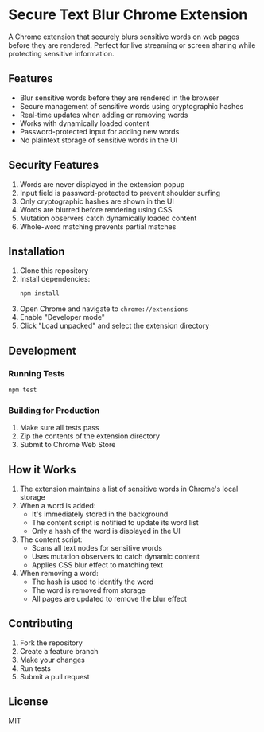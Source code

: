 # Secure Text Blur Chrome Extension

A Chrome extension that securely blurs sensitive words on web pages before they are rendered. Perfect for live streaming or screen sharing while protecting sensitive information.

## Features

- Blur sensitive words before they are rendered in the browser
- Secure management of sensitive words using cryptographic hashes
- Real-time updates when adding or removing words
- Works with dynamically loaded content
- Password-protected input for adding new words
- No plaintext storage of sensitive words in the UI

## Security Features

1. Words are never displayed in the extension popup
2. Input field is password-protected to prevent shoulder surfing
3. Only cryptographic hashes are shown in the UI
4. Words are blurred before rendering using CSS
5. Mutation observers catch dynamically loaded content
6. Whole-word matching prevents partial matches

## Installation

1. Clone this repository
2. Install dependencies:
   ```bash
   npm install
   ```
3. Open Chrome and navigate to `chrome://extensions`
4. Enable "Developer mode"
5. Click "Load unpacked" and select the extension directory

## Development

### Running Tests
```bash
npm test
```

### Building for Production
1. Make sure all tests pass
2. Zip the contents of the extension directory
3. Submit to Chrome Web Store

## How it Works

1. The extension maintains a list of sensitive words in Chrome's local storage
2. When a word is added:
   - It's immediately stored in the background
   - The content script is notified to update its word list
   - Only a hash of the word is displayed in the UI
3. The content script:
   - Scans all text nodes for sensitive words
   - Uses mutation observers to catch dynamic content
   - Applies CSS blur effect to matching text
4. When removing a word:
   - The hash is used to identify the word
   - The word is removed from storage
   - All pages are updated to remove the blur effect

## Contributing

1. Fork the repository
2. Create a feature branch
3. Make your changes
4. Run tests
5. Submit a pull request

## License

MIT
